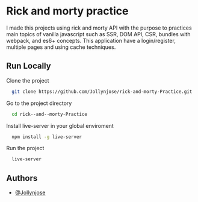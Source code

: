 # Rick and morty practice

I made this projects using rick and morty API with the purpose
to practices main topics of vanilla javascript such as SSR,
DOM API, CSR, bundles with webpack, and es6+ concepts.
This application have a login/register, multiple pages and
using cache techniques.

## Run Locally

Clone the project

```bash
  git clone https://github.com/Jollynjose/rick-and-morty-Practice.git
```

Go to the project directory

```bash
  cd rick--and--morty-Practice
```

Install live-server in your global enviroment

```bash
  npm install -g live-server
```

Run the project

```bash
  live-server
```

## Authors

- [@Jollynjose](https://www.github.com/Jollynjose)
